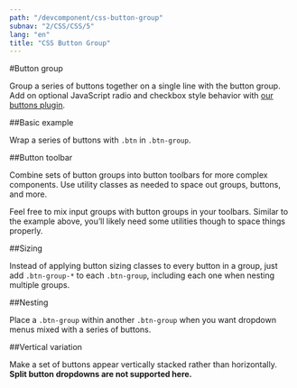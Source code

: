 ```yaml
---
path: "/devcomponent/css-button-group"
subnav: "2/CSS/CSS/5"
lang: "en"
title: "CSS Button Group"
---
```


#Button group

Group a series of buttons together on a single line with the button group. Add on optional JavaScript radio and checkbox style behavior with [our buttons plugin](/components/buttons/#button-plugin).

##Basic example

Wrap a series of buttons with `.btn` in `.btn-group`.
<htmlbuttongroupexample1></htmlbuttongroupexample1>

##Button toolbar

Combine sets of button groups into button toolbars for more complex components. Use utility classes as needed to space out groups, buttons, and more.
<htmlbuttongroupexample2></htmlbuttongroupexample2>

Feel free to mix input groups with button groups in your toolbars. Similar to the example above, you’ll likely need some utilities though to space things properly.
<htmlbuttongroupexample3></htmlbuttongroupexample3>

##Sizing

Instead of applying button sizing classes to every button in a group, just add `.btn-group-*` to each `.btn-group`, including each one when nesting multiple groups.
<htmlbuttongroupexample4></htmlbuttongroupexample4>

##Nesting

Place a `.btn-group` within another `.btn-group` when you want dropdown menus mixed with a series of buttons.
<htmlbuttongroupexample5></htmlbuttongroupexample5>

##Vertical variation

Make a set of buttons appear vertically stacked rather than horizontally. **Split button dropdowns are not supported here.**
<htmlbuttongroupexample6></htmlbuttongroupexample6>

<htmlbuttongroupexample7></htmlbuttongroupexample7>
